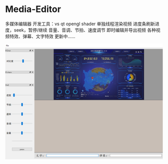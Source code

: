 # Media-Editor
多媒体编辑器
开发工具：vs qt
opengl shader 单独线程渲染视频
进度条刷新进度，seek，暂停/继续
音量、音调、节拍、速度调节
即时编辑并导出视频
各种视频特效、弹幕、文字特效 更新中......

![image](https://github.com/linda012518/Media-Editor/blob/master/1.png)
